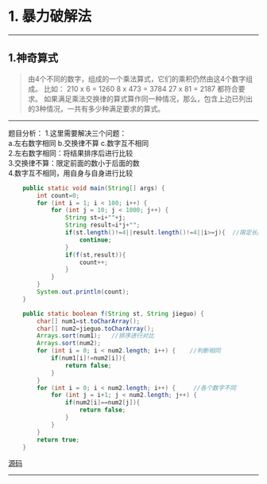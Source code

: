 # 1. 暴力破解法

---

## 1.神奇算式

>由4个不同的数字，组成的一个乘法算式，它们的乘积仍然由这4个数字组成。
>比如：
>210 x 6 = 1260
>8 x 473 = 3784
>27 x 81 = 2187
>都符合要求。
>如果满足乘法交换律的算式算作同一种情况，那么，包含上边已列出的3种情况，一共有多少种满足要求的算式。

---

题目分析：
1.这里需要解决三个问题：  
          a.左右数字相同     b.交换律不算     c.数字互不相同            
2.左右数字相同：将结果排序后进行比较  
3.交换律不算：限定前面的数小于后面的数  
4.数字互不相同，用自身与自身进行比较  

```java
	public static void main(String[] args) {
		int count=0;
		for (int i = 1; i < 100; i++) {
			for (int j = 10; j < 1000; j++) {
				String st=i+""+j;
				String result=i*j+"";
				if(st.length()!=4||result.length()!=4||i>=j){  //限定长度		前面小于后面（防止重复）
					continue;
				}
				if(f(st,result)){
					count++;
				}	
			}			
		}
		System.out.println(count);	
	}

	public static boolean f(String st, String jieguo) {
		char[] num1=st.toCharArray();
		char[] num2=jieguo.toCharArray();
		Arrays.sort(num1);   //排序进行对比
		Arrays.sort(num2);
		for (int i = 0; i < num2.length; i++) {    //判断相同
			if(num1[i]!=num2[i]){
				return false;
			}
		}
		for (int i = 0; i < num2.length; i++) {     //各个数字不同
			for (int j = i+1; j < num2.length; j++) {
				if(num2[i]==num2[j]){
					return false;
				}
			}
		}
		return true;
	}
```
[源码](../SourceCode/MagicFormula.java)

---





